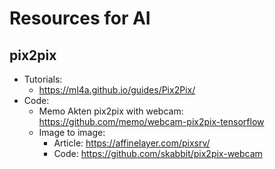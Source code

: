 # Resources for AI

## pix2pix

  * Tutorials:
    * https://ml4a.github.io/guides/Pix2Pix/
  * Code:
    * Memo Akten pix2pix with webcam: https://github.com/memo/webcam-pix2pix-tensorflow
    * Image to image:
      * Article: https://affinelayer.com/pixsrv/
      * Code: https://github.com/skabbit/pix2pix-webcam
